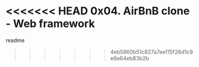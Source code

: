 <<<<<<< HEAD
0x04. AirBnB clone - Web framework
=======
readme
>>>>>>> 4eb5860b51c827a7ee115f26d1c9e6e64eb83b2b
